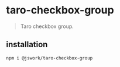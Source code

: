 # taro-checkbox-group
> Taro checkbox group.

## installation
```shell
npm i @jswork/taro-checkbox-group
```
